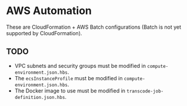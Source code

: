# AWS Automation

These are CloudFormation + AWS Batch configurations (Batch is not yet supported
by CloudFormation).

## TODO

* VPC subnets and security groups must be modified in
  `compute-environment.json.hbs`.
* The `ecsInstanceProfile` must be modified in
  `compute-environment.json.hbs`.
* The Docker image to use must be modified in
  `transcode-job-definition.json.hbs`.
